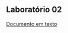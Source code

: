 ## Laboratório 02
[Documento em texto](https://docs.google.com/document/d/1cGm8DmkdUCjTuezHo6U9x3fHVmCfjB-GOA8AdpHrbqQ/edit?usp=sharing)
